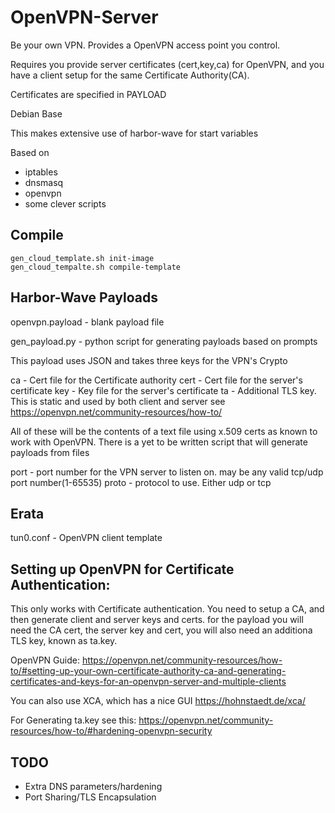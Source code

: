 OpenVPN-Server
==============
Be your own VPN. Provides a OpenVPN access point you control.

Requires you provide server certificates (cert,key,ca) for OpenVPN, and you
have a client setup for the same Certificate Authority(CA).

Certificates are specified in PAYLOAD

Debian Base

This makes extensive use of harbor-wave for start variables

Based on
- iptables
- dnsmasq
- openvpn
- some clever scripts

Compile
-------
```
gen_cloud_template.sh init-image
gen_cloud_tempalte.sh compile-template
```

Harbor-Wave Payloads
--------------------

openvpn.payload - blank payload file

gen_payload.py  - python script for generating payloads based on prompts

This payload uses JSON and takes three keys for the VPN's Crypto

ca	- Cert file for the Certificate authority
cert	- Cert file for the server's certificate
key	- Key file for the server's certificate
ta	- Additional TLS key. This is static and used by both client and server
see https://openvpn.net/community-resources/how-to/

All of these will be the contents of a text file using x.509 certs as known to
work with OpenVPN. There is a yet to be written script that will generate
payloads from files

port	- port number for the VPN server to listen on. may be any valid tcp/udp
port number(1-65535)
proto	- protocol to use. Either udp or tcp

Erata
-----

tun0.conf	- OpenVPN client template

Setting up OpenVPN for Certificate Authentication:
--------------------------------------------------

This only works with Certificate authentication. You need to setup a CA, and then
generate client and server keys and certs. for the payload you will need the CA
cert, the server key and cert, you will also need an additiona TLS key, known
as ta.key.

OpenVPN Guide:
https://openvpn.net/community-resources/how-to/#setting-up-your-own-certificate-authority-ca-and-generating-certificates-and-keys-for-an-openvpn-server-and-multiple-clients

You can also use XCA, which has a nice GUI
https://hohnstaedt.de/xca/

For Generating ta.key see this:
https://openvpn.net/community-resources/how-to/#hardening-openvpn-security

TODO
----
* Extra DNS parameters/hardening
* Port Sharing/TLS Encapsulation
